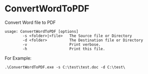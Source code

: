 # ConvertWordToPDF

Convert Word file to PDF

```dotnetcli
usage: ConvertWordToPDF [options]
        -s <folder>|<file>   The Source file or Directory
        -d <folder>          The Destination file or Directory
        -v                   Print verbose.
        -h                   Print this file.
```

For Example:

```dotnetcli
.\ConvertWordToPDF.exe -s C:\test\test.doc -d C:\test\
```


